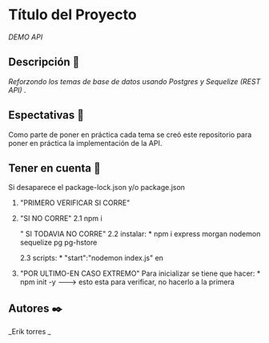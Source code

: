 # Título del Proyecto

_DEMO API_

## Descripción 🚀

_Reforzondo los temas de base de datos usando Postgres y Sequelize (REST API) ._

## Espectativas 🥇
Como parte de poner en práctica cada tema se creó este repositorio para poner en práctica la implementación de la API.

## Tener en cuenta 📌
Si desaparece el package-lock.json y/o package.json
1. "PRIMERO VERIFICAR SI CORRE"

2. "SI NO CORRE"
    2.1 npm i

    " SI TODAVIA NO CORRE"
    2.2 instalar:
        * npm i express morgan nodemon sequelize pg pg-hstore

    2.3 scripts:
        * "start":"nodemon index.js" en 

3. "POR ULTIMO-EN CASO EXTREMO"
    Para inicializar se tiene que hacer:
        * npm init -y ---> esto esta para verificar, no hacerlo a la primera


## Autores ✒️

_Erik torres _
